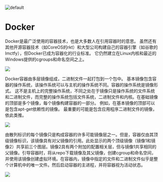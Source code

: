 ![default](https://i.postimg.cc/V6m3yh19/image.png)

# Docker

Docker是最广泛使用的容器技术，也是大多数人在引用容器时的意思。 虽然还有其他开源容器技术（如CoreOS的rkt）和大型公司构建自己的容器引擎（如谷歌的lmctfy），但Docker已成为容器化的行业标准。 它仍然建立在Linux内核和最近的Windows提供的cgroups和命名空间之上。

![](https://ww1.sinaimg.cn/large/007rAy9hgy1g0egpe5ntnj30q20akdgs.jpg)

Docker容器由多层镜像组成，二进制文件一起打包到一个包中。 基本镜像包含容器的操作系统，该操作系统可以与主机的操作系统不同。容器的操作系统是镜像形式。 这不是主机上的完整操作系统，不同之处在于镜像只是操作系统的文件系统和二进制文件，而完整的操作系统包括文件系统，二进制文件和内核。在基础镜像的顶部是多个镜像，每个镜像构建容器的一部分。 例如，在基本镜像的顶部可以是包含apt-get依赖性的镜像。 最重要的可能是包含应用程序二进制文件的镜像，依此类推。

![](https://ww1.sinaimg.cn/large/007rAy9hgy1g0egpe5ntnj30q20akdgs.jpg)

由散列标识的每个镜像只是构成容器的许多可能镜像层之一。但是，容器仅由其顶级镜像标识，该镜像具有对父镜像的引用。此处显示的两个顶级镜像（镜像1和镜像2）共享前三个图层。镜像2具有两个附加的配置相关层，但与镜像1共享相同的父镜像。引导容器时，将从repo下载镜像及其父镜像，创建cgroup和命名空间，并使用该镜像创建虚拟环境。在容器内，镜像中指定的文件和二进制文件似乎是整个计算机中的唯一文件。然后启动容器的主进程，并将容器视为活动状态。

![](https://ww1.sinaimg.cn/large/007rAy9hgy1g0egpe5ntnj30q20akdgs.jpg)
